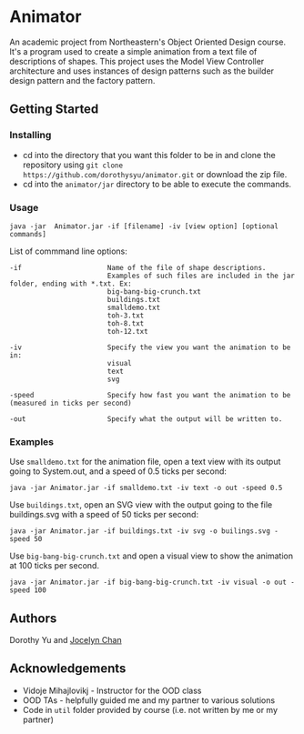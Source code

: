 # Animator

An academic project from Northeastern's Object Oriented Design course. 
It's a program used to create a simple animation from a text file of descriptions of shapes.
This project uses the Model View Controller architecture and uses instances of design patterns such as
the builder design pattern and the factory pattern.


## Getting Started


### Installing

* cd into the directory that you want this folder to be in and clone the repository using
```git clone https://github.com/dorothysyu/animator.git``` or download the zip file. 
* cd into the `animator/jar` directory to be able to execute the commands.


### Usage

``` 
java -jar  Animator.jar -if [filename] -iv [view option] [optional commands]
```
List of commmand line options:
```
-if                     Name of the file of shape descriptions. 
                        Examples of such files are included in the jar folder, ending with *.txt. Ex:
                        big-bang-big-crunch.txt
                        buildings.txt
                        smalldemo.txt
                        toh-3.txt
                        toh-8.txt
                        toh-12.txt
                        
-iv                     Specify the view you want the animation to be in:
                        visual
                        text
                        svg
                        
-speed                  Specify how fast you want the animation to be (measured in ticks per second)

-out                    Specify what the output will be written to.
```
### Examples
Use `smalldemo.txt` for the animation file, open a text view with its output going to System.out, and a speed of 0.5 ticks per second:
```
java -jar Animator.jar -if smalldemo.txt -iv text -o out -speed 0.5
```

Use `buildings.txt`, open an SVG view with the output going to the file buildings.svg with a speed of 50 ticks per second:
```
java -jar Animator.jar -if buildings.txt -iv svg -o builings.svg -speed 50
```

Use `big-bang-big-crunch.txt` and open a visual view to show the animation at 100 ticks per second.
```
java -jar Animator.jar -if big-bang-big-crunch.txt -iv visual -o out -speed 100
```

## Authors

Dorothy Yu and [Jocelyn Chan](https://www.linkedin.com/in/jocelyn-chan-sw/)

## Acknowledgements
* Vidoje Mihajlovikj - Instructor for the OOD class
* OOD TAs - helpfully guided me and my partner to various solutions
* Code in `util` folder provided by course (i.e. not written by me or my partner)